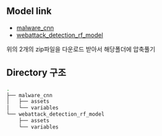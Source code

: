 ## Model link

- [malware_cnn](https://drive.google.com/file/d/18-B4zALnnHzCOoJ9XQbkAsxAaKHbgI_z/view?usp=sharing)
- [webattack_detection_rf_model](https://drive.google.com/file/d/1LJed7nqm1KUoYgf84iFLZB02frghRB8j/view?usp=sharing)

위의 2개의 zip파일을 다운로드 받아서 해당폴더에 압축풀기

## Directory 구조

```bash
.
├── malware_cnn
│   ├── assets
│   └── variables
└── webattack_detection_rf_model
    ├── assets
    └── variables
```